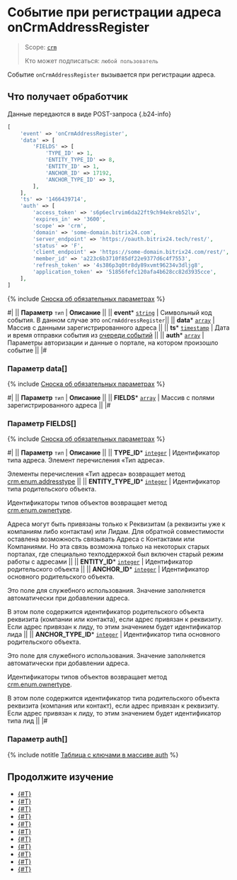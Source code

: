 # Событие при регистрации адреса onCrmAddressRegister

> Scope: [`crm`](../../../scopes/permissions.md)
>
> Кто может подписаться: `любой пользователь`

Событие `onCrmAddressRegister` вызывается при регистрации адреса.

## Что получает обработчик

Данные передаются в виде POST-запроса {.b24-info}

```php
[
    'event' => 'onCrmAddressRegister',
    'data' => [
        'FIELDS' => [
            'TYPE_ID' => 1,
            'ENTITY_TYPE_ID' => 8,
            'ENTITY_ID' => 1,
            'ANCHOR_ID' => 17192,
            'ANCHOR_TYPE_ID' => 3,
        ],
    ],
    'ts' => '1466439714',
    'auth' => [
        'access_token' => 's6p6eclrvim6da22ft9ch94ekreb52lv',
        'expires_in' => '3600',
        'scope' => 'crm',
        'domain' => 'some-domain.bitrix24.com',
        'server_endpoint' => 'https://oauth.bitrix24.tech/rest/',
        'status' => 'F',
        'client_endpoint' => 'https://some-domain.bitrix24.com/rest/',
        'member_id' => 'a223c6b3710f85df22e9377d6c4f7553',
        'refresh_token' => '4s386p3q0tr8dy89xvmt96234v3dljg8',
        'application_token' => '51856fefc120afa4b628cc82d3935cce',
    ],
]
```

{% include [Сноска об обязательных параметрах](../../../../_includes/required.md) %}

#|
|| **Параметр**
`тип` | **Описание** ||
|| **event***
[`string`](../../../data-types.md) | Символьный код события. В данном случае это `onCrmAddressRegister`||
|| **data***
[`array`](../../../data-types.md) | Массив с данными зарегистрированного адреса ||
|| **ts***
[`timestamp`](../../../data-types.md) | Дата и время отправки события из [очереди событий](../../../events/index.md) ||
|| **auth***
[`array`](../../../data-types.md) | Параметры авторизации и данные о портале, на котором произошло событие ||
|#

### Параметр data[]

{% include [Сноска об обязательных параметрах](../../../../_includes/required.md) %}

#|
|| **Параметр**
`тип` | **Описание** ||
|| **FIELDS***
[`array`](../../../data-types.md) | Массив с полями зарегистрированного адреса ||
|#

### Параметр FIELDS[]

{% include [Сноска об обязательных параметрах](../../../../_includes/required.md) %}

#|
|| **Параметр**
`тип` | **Описание** ||
|| **TYPE_ID***
[`integer`](../../../data-types.md) | Идентификатор типа адреса. Элемент перечисления «Тип адреса».

Элементы перечисления «Тип адреса» возвращает метод [crm.enum.addresstype](../../auxiliary/enum/crm-enum-address-type.md)
||
|| **ENTITY_TYPE_ID***
[`integer`](../../../data-types.md) | Идентификатор типа родительского объекта.

Идентификаторы типов объектов возвращает метод [crm.enum.ownertype](../../auxiliary/enum/crm-enum-owner-type.md).

Адреса могут быть привязаны только к Реквизитам (а реквизиты уже к компаниям либо контактам) или Лидам. Для обратной совместимости оставлена возможность связывать Адреса с Контактами или Компаниями. Но эта связь возможна только на некоторых старых порталах, где специально техподдержкой был включен старый режим работы с адресами 
||
|| **ENTITY_ID***
[`integer`](../../../data-types.md) | Идентификатор родительского объекта ||
|| **ANCHOR_ID***
[`integer`](../../../data-types.md) | Идентификатор основного родительского объекта.

Это поле для служебного использования. Значение заполняется автоматически при добавлении адреса.

В этом поле содержится идентификатор родительского объекта реквизита (компании или контакта), если адрес привязан к реквизиту. Если адрес привязан к лиду, то этим значением будет идентификатор лида
||
|| **ANCHOR_TYPE_ID***
[`integer`](../../../data-types.md) | Идентификатор типа основного родительского объекта.

Это поле для служебного использования. Значение заполняется автоматически при добавлении адреса.

Идентификаторы типов объектов возвращает метод [crm.enum.ownertype](../../auxiliary/enum/crm-enum-owner-type.md).

В этом поле содержится идентификатор типа родительского объекта реквизита (компания или контакт), если адрес привязан к реквизиту. Если адрес привязан к лиду, то этим значением будет идентификатор типа лид
||
|#

### Параметр auth[]

{% include notitle [Таблица с ключами в массиве auth](../../../../_includes/auth-params-in-events.md) %}

## Продолжите изучение

- [{#T}](./on-crm-address-unregister.md)
- [{#T}](./on-crm-requisite-add.md)
- [{#T}](./on-crm-requisite-update.md)
- [{#T}](./on-crm-requisite-delete.md)
- [{#T}](./on-crm-requisite-user-field-add.md)
- [{#T}](./on-crm-requisite-user-field-set-enum-values.md)
- [{#T}](./on-crm-requisite-user-field-update.md)
- [{#T}](./on-crm-requisite-user-field-delete.md)
- [{#T}](./on-crm-bank-detail-add.md)
- [{#T}](./on-crm-bank-detail-update.md)
- [{#T}](./on-crm-bank-detail-delete.md)

